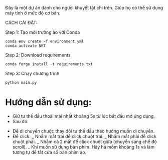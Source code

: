 Đây là một dự án dành cho người khuyết tật chi trên.
Giúp họ có thể sử dụng máy tính ở mức độ cơ bản.

CÁCH CÀI ĐẶT:

Step 1: Tạo môi trường ảo với Conda

    conda env create -f environment.yml
    conda activate NKT

Step 2: Download requirements

    conda forge install -t requirements.txt

Step 3: Chạy chương trình

    python main.py
    
# Hướng dẫn sử dụng:
- Giữ tư thế đầu thoải mái nhất khoảng 5s từ lúc bắt đầu mở ứng dụng.
- Sau đó:
 + Để di chuyển chuột: thay đổi tư thế đầu theo hướng muốn di chuyển.
 + Để click: 
    _ Nhắm mắt trái để click chuột trái.
    _ Nhắm mắt phải để click chuột phải.
    _ Nhắm cả 2 mắt để click chuột giữa (chuyển sang chế độ scroll).
    _ Khi muốn sử dụng bàn phím. Hãy há mồm khoảng 1s và làm tương tự để tắt cửa sổ bàn phím ảo.
    